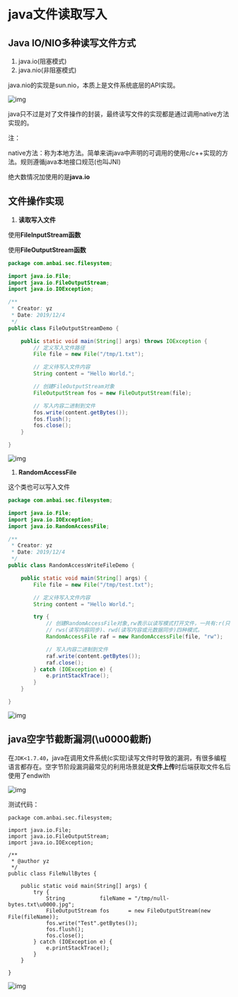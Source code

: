 # java文件读取写入



## Java IO/NIO多种读写文件方式



1. java.io(阻塞模式)
2. java.nio(非阻塞模式)



java.nio的实现是sun.nio，本质上是文件系统底层的API实现。



![img](https://cdn.jsdelivr.net/gh/zjhzjhhh/image/blogs/picures/202205311606427.png)



java只不过是对了文件操作的封装，最终读写文件的实现都是通过调用native方法实现的。



注：



native方法：称为本地方法。简单来讲java中声明的可调用的使用c/c++实现的方法。规则遵循java本地接口规范(也叫JNI)



绝大数情况加使用的是**java.io**



## 文件操作实现



1. **读取写入文件**



使用**FileInputStream函数**



使用**FileOutputStream函数**



```java
package com.anbai.sec.filesystem;

import java.io.File;
import java.io.FileOutputStream;
import java.io.IOException;

/**
 * Creator: yz
 * Date: 2019/12/4
 */
public class FileOutputStreamDemo {

    public static void main(String[] args) throws IOException {
        // 定义写入文件路径
        File file = new File("/tmp/1.txt");

        // 定义待写入文件内容
        String content = "Hello World.";

        // 创建FileOutputStream对象
        FileOutputStream fos = new FileOutputStream(file);

        // 写入内容二进制到文件
        fos.write(content.getBytes());
        fos.flush();
        fos.close();
    }

}
```



![img](https://cdn.jsdelivr.net/gh/zjhzjhhh/image/blogs/picures/202205311606144.png)



1. **RandomAccessFile**



这个类也可以写入文件



```java
package com.anbai.sec.filesystem;

import java.io.File;
import java.io.IOException;
import java.io.RandomAccessFile;

/**
 * Creator: yz
 * Date: 2019/12/4
 */
public class RandomAccessWriteFileDemo {

    public static void main(String[] args) {
        File file = new File("/tmp/test.txt");

        // 定义待写入文件内容
        String content = "Hello World.";

        try {
            // 创建RandomAccessFile对象,rw表示以读写模式打开文件，一共有:r(只读)、rw(读写)、
            // rws(读写内容同步)、rwd(读写内容或元数据同步)四种模式。
            RandomAccessFile raf = new RandomAccessFile(file, "rw");

            // 写入内容二进制到文件
            raf.write(content.getBytes());
            raf.close();
        } catch (IOException e) {
            e.printStackTrace();
        }
    }

}
```



![img](https://cdn.jsdelivr.net/gh/zjhzjhhh/image/blogs/picures/202205311606127.png)



## java空字节截断漏洞(\u0000截断)



在`JDK<1.7.40`，java在调用文件系统(c实现)读写文件时导致的漏洞，有很多编程语言都存在。空字节阶段漏洞最常见的利用场景就是**文件上传**时后端获取文件名后使用了endwith



![img](https://cdn.jsdelivr.net/gh/zjhzjhhh/image/blogs/picures/202205311606405.png)



测试代码：



```plain
package com.anbai.sec.filesystem;

import java.io.File;
import java.io.FileOutputStream;
import java.io.IOException;

/**
 * @author yz
 */
public class FileNullBytes {

    public static void main(String[] args) {
        try {
            String           fileName = "/tmp/null-bytes.txt\u0000.jpg";
            FileOutputStream fos      = new FileOutputStream(new File(fileName));
            fos.write("Test".getBytes());
            fos.flush();
            fos.close();
        } catch (IOException e) {
            e.printStackTrace();
        }
    }

}
```



![img](https://cdn.jsdelivr.net/gh/zjhzjhhh/image/blogs/picures/202205311606994.png)